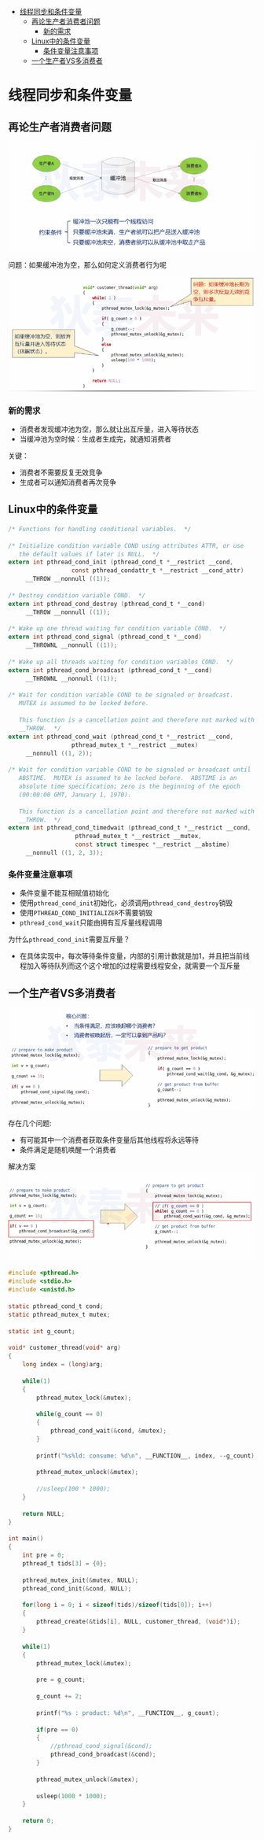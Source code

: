 - [线程同步和条件变量](#线程同步和条件变量)
  - [再论生产者消费者问题](#再论生产者消费者问题)
    - [新的需求](#新的需求)
  - [Linux中的条件变量](#linux中的条件变量)
    - [条件变量注意事项](#条件变量注意事项)
  - [一个生产者VS多消费者](#一个生产者vs多消费者)



# 线程同步和条件变量

## 再论生产者消费者问题

![排队模型应用案例](./pic/排队模型应用案例2.png)

问题：如果缓冲池为空，那么如何定义消费者行为呢

![线程同步和条件变量1](./pic/线程同步和条件变量1.png)

### 新的需求

* 消费者发现缓冲池为空，那么就让出互斥量，进入等待状态
* 当缓冲池为空时候：生成者生成完，就通知消费者

关键：
* 消费者不需要反复无效竞争
* 生成者可以通知消费者再次竞争

## Linux中的条件变量

```C
/* Functions for handling conditional variables.  */

/* Initialize condition variable COND using attributes ATTR, or use
   the default values if later is NULL.  */
extern int pthread_cond_init (pthread_cond_t *__restrict __cond,
			      const pthread_condattr_t *__restrict __cond_attr)
     __THROW __nonnull ((1));

/* Destroy condition variable COND.  */
extern int pthread_cond_destroy (pthread_cond_t *__cond)
     __THROW __nonnull ((1));

/* Wake up one thread waiting for condition variable COND.  */
extern int pthread_cond_signal (pthread_cond_t *__cond)
     __THROWNL __nonnull ((1));

/* Wake up all threads waiting for condition variables COND.  */
extern int pthread_cond_broadcast (pthread_cond_t *__cond)
     __THROWNL __nonnull ((1));

/* Wait for condition variable COND to be signaled or broadcast.
   MUTEX is assumed to be locked before.

   This function is a cancellation point and therefore not marked with
   __THROW.  */
extern int pthread_cond_wait (pthread_cond_t *__restrict __cond,
			      pthread_mutex_t *__restrict __mutex)
     __nonnull ((1, 2));

/* Wait for condition variable COND to be signaled or broadcast until
   ABSTIME.  MUTEX is assumed to be locked before.  ABSTIME is an
   absolute time specification; zero is the beginning of the epoch
   (00:00:00 GMT, January 1, 1970).

   This function is a cancellation point and therefore not marked with
   __THROW.  */
extern int pthread_cond_timedwait (pthread_cond_t *__restrict __cond,
				   pthread_mutex_t *__restrict __mutex,
				   const struct timespec *__restrict __abstime)
     __nonnull ((1, 2, 3));
```
### 条件变量注意事项

* 条件变量不能互相赋值初始化
* 使用```pthread_cond_init```初始化，必须调用```pthread_cond_destroy```销毁
* 使用```PTHREAD_COND_INITIALIZER```不需要销毁
* ```pthread_cond_wait```只能由拥有互斥量线程调用

为什么```pthread_cond_init```需要互斥量？  
* 在具体实现中，每次等待条件变量，内部的引用计数就是加1，并且把当前线程加入等待队列而这个这个增加的过程需要线程安全，就需要一个互斥量

## 一个生产者VS多消费者


![线程同步和条件变量2](./pic/线程同步和条件变量2.png)

存在几个问题:
* 有可能其中一个消费者获取条件变量后其他线程将永远等待
* 条件满足是随机唤醒一个消费者

解决方案
![线程同步和条件变量3](./pic/线程同步和条件变量3.png)


```C
#include <pthread.h>
#include <stdio.h>
#include <unistd.h>

static pthread_cond_t cond;
static pthread_mutex_t mutex;

static int g_count;

void* customer_thread(void* arg)
{
    long index = (long)arg;

    while(1)
    {
        pthread_mutex_lock(&mutex);

        while(g_count == 0)
        {
            pthread_cond_wait(&cond, &mutex);
        }

        printf("%s%ld: consume: %d\n", __FUNCTION__, index, --g_count);

        pthread_mutex_unlock(&mutex);

        //usleep(100 * 1000);
    }

    return NULL;
}

int main()
{
    int pre = 0;
    pthread_t tids[3] = {0};

    pthread_mutex_init(&mutex, NULL);
    pthread_cond_init(&cond, NULL);

    for(long i = 0; i < sizeof(tids)/sizeof(tids[0]); i++)
    {
        pthread_create(&tids[i], NULL, customer_thread, (void*)i);
    }

    while(1)
    {
        pthread_mutex_lock(&mutex);

        pre = g_count;

        g_count += 2;

        printf("%s : product: %d\n", __FUNCTION__, g_count);

        if(pre == 0)
        {
            //pthread_cond_signal(&cond);
            pthread_cond_broadcast(&cond);
        }

        pthread_mutex_unlock(&mutex);

        usleep(1000 * 1000);
    }

    return 0;
}
```